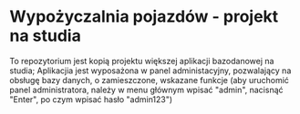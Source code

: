 # Wypożyczalnia pojazdów - projekt na studia
To repozytorium jest kopią projektu większej aplikacji bazodanowej na studia;
Aplikacjia jest wyposażona w panel administacyjny, pozwalający na obsługę bazy danych, o zamieszczone, wskazane funkcje
(aby uruchomić panel administratora, należy w menu głównym wpisać "admin", nacisnąć "Enter", po czym wpisać hasło "admin123")
